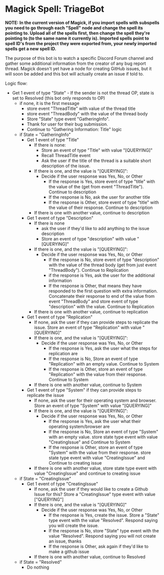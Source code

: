# Magick Spell: TriageBot

**NOTE: In the current version of Magick, if you import spells with subspells you need to go through each "Spell" node and change the spell its pointing to. Upload all of the spells first, then change the spell they're pointing to (to the same name it currently is). Imported spells point to spell ID's from the project they were exported from, your newly imported spells get a new spell ID.**

The purpose of this bot is to watch a specific Discord Forum channel and gather some additional information from the creator of any bug report thread. Magick doesn't yet have a node for creating GitHub issues, but it will soon be added and this bot will actually create an issue if told to.

Logic flow:

- Get 1 event of type "State" - If the sender is not the thread OP, state is set to Resolved (this bot only responds to OP)
  - if none, it is the first message
    - store event "ThreadTitle" with value of the thread title
    - store event "ThreadBody" with the value of the thread body
    - Store "State" type event "GatheringInfo".
    - Thank for user for their bug submission.
    - Continue to "Gathering Information: Title" logic
  - if State = "GatheringInfo"
    - Get 1 event of type "Title"
      - If there is none:
        - Store an event of type "Title" with value "[QUERYING]"
        - Recall ThreadTitle event
        - Ask the user if the title of the thread is a suitable short description of the issue.
      - If there is one, and the value is "[QUERYING]":
        - Decide if the user response was Yes, No, or Other
          - If the response is Yes, store event of type "title" with the value of the (get from event "ThreadTitle"). Continue to description
          - If the response is No, ask the user for another title
          - If the response is Other, store event of type "title" with the value of their response. Continue to description
      - If there is one with another value, continue to description
    - Get 1 event of type "Description"
      - If there is none
        - ask the user if they'd like to add anything to the issue description
        - Store an event of type "description" with value "[QUERYING]"
      - If there is one, and the value is "[QUERYING]":
        - Decide if the user response was Yes, No, or Other
          - If the response is No, store event of type "description" with the value of the thread body (get from just event "ThreadBody"). Continue to Replication
          - if the response is Yes, ask the user for the additional information
          - If the response is Other, that means they have responded to the first question with extra information. Concatenate their response to end of the value from event "ThreadBody" and store event of type "description" with the value. Continue to Replication
      - If there is one with another value, continue to replication
    - Get 1 event of type "Replication"
      - If none, ask the user if they can provide steps to replicate the issue. Store an event of type "Replication" with value "[QUERYING]"
      - If there is one, and the value is "[QUERYING]":
        - Decide if the user response was Yes, No, or Other
          - If the response is Yes, ask the user what the steps for replication are
          - If the response is No, Store an event of type "Replication" with an empty value. Continue to System
          - If the response is Other, store an event of type "Replication" with the value from their response. Continue to System
      - If there is one with another value, continue to System
    - Get 1 event of type "System" if they can provide steps to replicate the issue
      - If none, ask the user for their operating system and browser. Store an event of type "System" with value "[QUERYING]"
      - If there is one, and the value is "[QUERYING]":
        - Decide if the user response was Yes, No, or Other
          - If the response is Yes, ask the user what their operating system/browser are
          - If the response is No, Store an event of type "System" with an empty value. store state type event with value "CreatingIssue" and Continue to System
          - If the response is Other, store an event of type "System" with the value from their response. store state type event with value "CreatingIssue" and Continue to creating issue
      - If there is one with another value, store state type event with value "CreatingIssue" and continue to creating issue
  - if State = "CreatingIssue"
    - Get 1 event of type "CreatingIssue"
      - If none, ask the user if they would like to create a Github Issue for this? Store a "CreatingIssue" type event with value ["QUERYING"]
      - If there is one, and the value is "[QUERYING]"
        - Decide if the user response was Yes, No, or Other
          - If the response is Yes, create the issue. Store a "State" type event with the value "Resolved". Respond saying you will create the issue.
          - If the response is No, store "State" type event with the value "Resolved". Respond saying you will not create an issue, thanks
          - If the response is Other, ask again if they'd like to make a github issue
      - If there is one with another value, continue to Resolved
  - if State = "Resolved"
    - Do nothing
